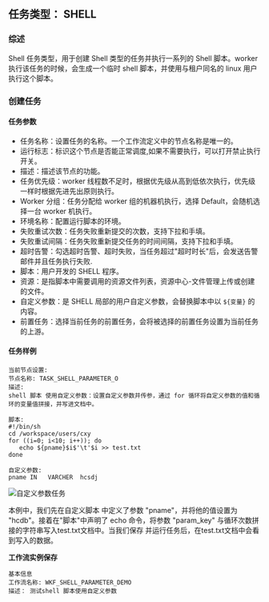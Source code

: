 ##  任务类型： SHELL

### 综述

Shell 任务类型，用于创建 Shell 类型的任务并执行一系列的 Shell 脚本。worker 执行该任务的时候，会生成一个临时 shell 脚本，并使用与租户同名的 linux 用户执行这个脚本。

### 创建任务

#### 任务参数

- 任务名称：设置任务的名称。一个工作流定义中的节点名称是唯一的。
- 运行标志：标识这个节点是否能正常调度,如果不需要执行，可以打开禁止执行开关。
- 描述：描述该节点的功能。
- 任务优先级：worker 线程数不足时，根据优先级从高到低依次执行，优先级一样时根据先进先出原则执行。
- Worker 分组：任务分配给 worker 组的机器机执行，选择 Default，会随机选择一台 worker 机执行。
- 环境名称：配置运行脚本的环境。
- 失败重试次数：任务失败重新提交的次数，支持下拉和手填。
- 失败重试间隔：任务失败重新提交任务的时间间隔，支持下拉和手填。
- 超时告警：勾选超时告警、超时失败，当任务超过"超时时长"后，会发送告警邮件并且任务执行失败.
- 脚本：用户开发的 SHELL 程序。
- 资源：是指脚本中需要调用的资源文件列表，资源中心-文件管理上传或创建的文件。
- 自定义参数：是 SHELL 局部的用户自定义参数，会替换脚本中以 `${变量}` 的内容。
- 前置任务：选择当前任务的前置任务，会将被选择的前置任务设置为当前任务的上游。



#### 任务样例

```shell
当前节点设置:
节点名称: TASK_SHELL_PARAMETER_O
描述: 
shell 脚本 使用自定义参数：设置自定义参数并传参，通过 for 循环将自定义参数的值和循环的变量值拼接，并写进文档中。

脚本:
#!/bin/sh
cd /workspace/users/cxy
for ((i=0; i<10; i++)); do
   echo ${pname}$i$'\t'$i >> test.txt
done

自定义参数:
pname IN   VARCHER  hcsdj
````

![自定义参数任务](./image/shell1.png)



本例中，我们先在自定义脚本 中定义了参数 "pname"，并将他的值设置为 "hcdb"。接着在"脚本"中声明了 echo 命令，将参数 "param_key" 与循环次数拼接的字符串写入test.txt文档中。当我们保存 并运行任务后，在test.txt文档中会看到写入的数据。





**工作流实例保存**

```shell
基本信息
工作流名称: WKF_SHELL_PARAMETER_DEMO
描述： 测试shell 脚本使用自定义参数
```

